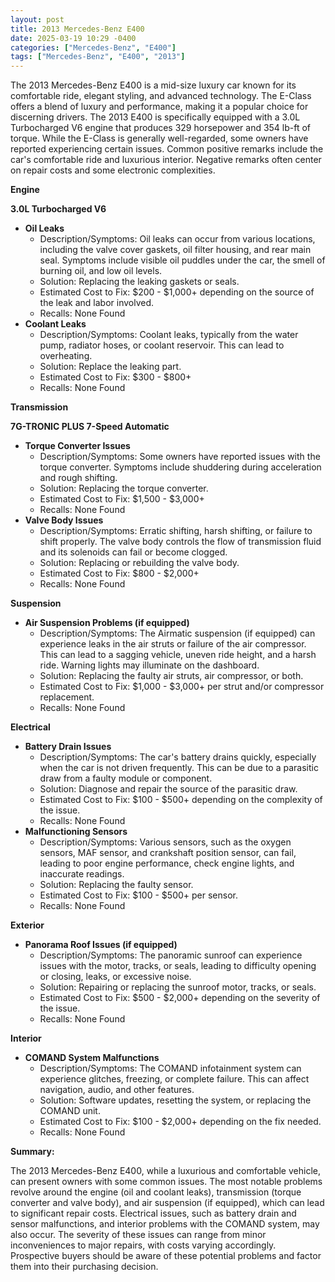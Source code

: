 ```yaml
---
layout: post
title: 2013 Mercedes-Benz E400
date: 2025-03-19 10:29 -0400
categories: ["Mercedes-Benz", "E400"]
tags: ["Mercedes-Benz", "E400", "2013"]
---
```

The 2013 Mercedes-Benz E400 is a mid-size luxury car known for its comfortable ride, elegant styling, and advanced technology. The E-Class offers a blend of luxury and performance, making it a popular choice for discerning drivers. The 2013 E400 is specifically equipped with a 3.0L Turbocharged V6 engine that produces 329 horsepower and 354 lb-ft of torque. While the E-Class is generally well-regarded, some owners have reported experiencing certain issues. Common positive remarks include the car's comfortable ride and luxurious interior. Negative remarks often center on repair costs and some electronic complexities.

**Engine**

**3.0L Turbocharged V6**
* **Oil Leaks**
    * Description/Symptoms: Oil leaks can occur from various locations, including the valve cover gaskets, oil filter housing, and rear main seal. Symptoms include visible oil puddles under the car, the smell of burning oil, and low oil levels.
    * Solution: Replacing the leaking gaskets or seals.
    * Estimated Cost to Fix: $200 - $1,000+ depending on the source of the leak and labor involved.
    * Recalls: None Found
* **Coolant Leaks**
    * Description/Symptoms: Coolant leaks, typically from the water pump, radiator hoses, or coolant reservoir. This can lead to overheating.
    * Solution: Replace the leaking part.
    * Estimated Cost to Fix: $300 - $800+
    * Recalls: None Found

**Transmission**

**7G-TRONIC PLUS 7-Speed Automatic**
* **Torque Converter Issues**
    * Description/Symptoms: Some owners have reported issues with the torque converter. Symptoms include shuddering during acceleration and rough shifting.
    * Solution: Replacing the torque converter.
    * Estimated Cost to Fix: $1,500 - $3,000+
    * Recalls: None Found
* **Valve Body Issues**
    * Description/Symptoms: Erratic shifting, harsh shifting, or failure to shift properly. The valve body controls the flow of transmission fluid and its solenoids can fail or become clogged.
    * Solution: Replacing or rebuilding the valve body.
    * Estimated Cost to Fix: $800 - $2,000+
    * Recalls: None Found

**Suspension**

* **Air Suspension Problems (if equipped)**
    * Description/Symptoms: The Airmatic suspension (if equipped) can experience leaks in the air struts or failure of the air compressor. This can lead to a sagging vehicle, uneven ride height, and a harsh ride. Warning lights may illuminate on the dashboard.
    * Solution: Replacing the faulty air struts, air compressor, or both.
    * Estimated Cost to Fix: $1,000 - $3,000+ per strut and/or compressor replacement.
    * Recalls: None Found

**Electrical**

* **Battery Drain Issues**
    * Description/Symptoms: The car's battery drains quickly, especially when the car is not driven frequently. This can be due to a parasitic draw from a faulty module or component.
    * Solution: Diagnose and repair the source of the parasitic draw.
    * Estimated Cost to Fix: $100 - $500+ depending on the complexity of the issue.
    * Recalls: None Found
* **Malfunctioning Sensors**
    * Description/Symptoms: Various sensors, such as the oxygen sensors, MAF sensor, and crankshaft position sensor, can fail, leading to poor engine performance, check engine lights, and inaccurate readings.
    * Solution: Replacing the faulty sensor.
    * Estimated Cost to Fix: $100 - $500+ per sensor.
    * Recalls: None Found

**Exterior**

* **Panorama Roof Issues (if equipped)**
    * Description/Symptoms: The panoramic sunroof can experience issues with the motor, tracks, or seals, leading to difficulty opening or closing, leaks, or excessive noise.
    * Solution: Repairing or replacing the sunroof motor, tracks, or seals.
    * Estimated Cost to Fix: $500 - $2,000+ depending on the severity of the issue.
    * Recalls: None Found

**Interior**

* **COMAND System Malfunctions**
    * Description/Symptoms: The COMAND infotainment system can experience glitches, freezing, or complete failure. This can affect navigation, audio, and other features.
    * Solution: Software updates, resetting the system, or replacing the COMAND unit.
    * Estimated Cost to Fix: $100 - $2,000+ depending on the fix needed.
    * Recalls: None Found

**Summary:**

The 2013 Mercedes-Benz E400, while a luxurious and comfortable vehicle, can present owners with some common issues. The most notable problems revolve around the engine (oil and coolant leaks), transmission (torque converter and valve body), and air suspension (if equipped), which can lead to significant repair costs. Electrical issues, such as battery drain and sensor malfunctions, and interior problems with the COMAND system, may also occur. The severity of these issues can range from minor inconveniences to major repairs, with costs varying accordingly. Prospective buyers should be aware of these potential problems and factor them into their purchasing decision.

